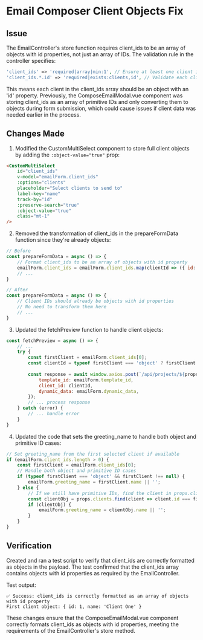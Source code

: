 # Email Composer Client Objects Fix

## Issue
The EmailController's store function requires client_ids to be an array of objects with id properties, not just an array of IDs. The validation rule in the controller specifies:

```php
'client_ids' => 'required|array|min:1', // Ensure at least one client is selected
'client_ids.*.id' => 'required|exists:clients,id', // Validate each client ID
```

This means each client in the client_ids array should be an object with an 'id' property. Previously, the ComposeEmailModal.vue component was storing client_ids as an array of primitive IDs and only converting them to objects during form submission, which could cause issues if client data was needed earlier in the process.

## Changes Made

1. Modified the CustomMultiSelect component to store full client objects by adding the `:object-value="true"` prop:

```html
<CustomMultiSelect
    id="client_ids"
    v-model="emailForm.client_ids"
    :options="clients"
    placeholder="Select clients to send to"
    label-key="name"
    track-by="id"
    :preserve-search="true"
    :object-value="true"
    class="mt-1"
/>
```

2. Removed the transformation of client_ids in the prepareFormData function since they're already objects:

```javascript
// Before
const prepareFormData = async () => {
    // Format client_ids to be an array of objects with id property
    emailForm.client_ids = emailForm.client_ids.map(clientId => ({ id: clientId }));
    // ...
}

// After
const prepareFormData = async () => {
    // Client IDs should already be objects with id properties
    // No need to transform them here
    // ...
}
```

3. Updated the fetchPreview function to handle client objects:

```javascript
const fetchPreview = async () => {
    // ...
    try {
        const firstClient = emailForm.client_ids[0];
        const clientId = typeof firstClient === 'object' ? firstClient.id : firstClient;
        
        const response = await window.axios.post(`/api/projects/${props.projectId}/email-preview`, {
            template_id: emailForm.template_id,
            client_id: clientId,
            dynamic_data: emailForm.dynamic_data,
        });
        // ... process response
    } catch (error) {
        // ... handle error
    }
}
```

4. Updated the code that sets the greeting_name to handle both object and primitive ID cases:

```javascript
// Set greeting_name from the first selected client if available
if (emailForm.client_ids.length > 0) {
    const firstClient = emailForm.client_ids[0];
    // Handle both object and primitive ID cases
    if (typeof firstClient === 'object' && firstClient !== null) {
        emailForm.greeting_name = firstClient.name || '';
    } else {
        // If we still have primitive IDs, find the client in props.clients
        const clientObj = props.clients.find(client => client.id === firstClient);
        if (clientObj) {
            emailForm.greeting_name = clientObj.name || '';
        }
    }
}
```

## Verification

Created and ran a test script to verify that client_ids are correctly formatted as objects in the payload. The test confirmed that the client_ids array contains objects with id properties as required by the EmailController.

Test output:
```
✅ Success: client_ids is correctly formatted as an array of objects with id property
First client object: { id: 1, name: 'Client One' }
```

These changes ensure that the ComposeEmailModal.vue component correctly formats client_ids as objects with id properties, meeting the requirements of the EmailController's store method.
